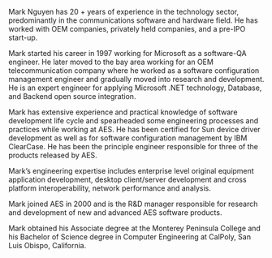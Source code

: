 Mark Nguyen has 20 + years of experience in the technology sector,
predominantly in the communications software and hardware field. He has
worked with OEM companies, privately held companies, and a pre-IPO start-up.

Mark started his career in 1997 working for Microsoft as a software-QA engineer.
He later moved to the bay area working for an OEM telecommunication company
where he worked as a software configuration management engineer and
gradually moved into research and development. He is an expert engineer for
applying Microsoft .NET technology, Database, and Backend open source
integration.

Mark has extensive experience and practical knowledge of software development
life cycle and spearheaded some engineering processes and practices while
working at AES. He has been certified for Sun device driver development as well
as for software configuration management by IBM ClearCase. He has been the
principle engineer responsible for three of the products released by AES.

Mark’s engineering expertise includes enterprise level original equipment
application development, desktop client/server development and cross platform
interoperability, network performance and analysis.

Mark joined AES in 2000 and is the R&D manager responsible for research and
development of new and advanced AES software products.

Mark obtained his Associate degree at the Monterey Peninsula College and his
Bachelor of Science degree in Computer Engineering at CalPoly, San Luis
Obispo, California.

